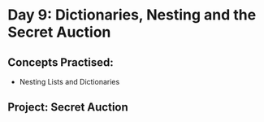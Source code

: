 # Day 9: Dictionaries, Nesting and the Secret Auction

## Concepts Practised:
- Nesting Lists and Dictionaries

## Project: Secret Auction